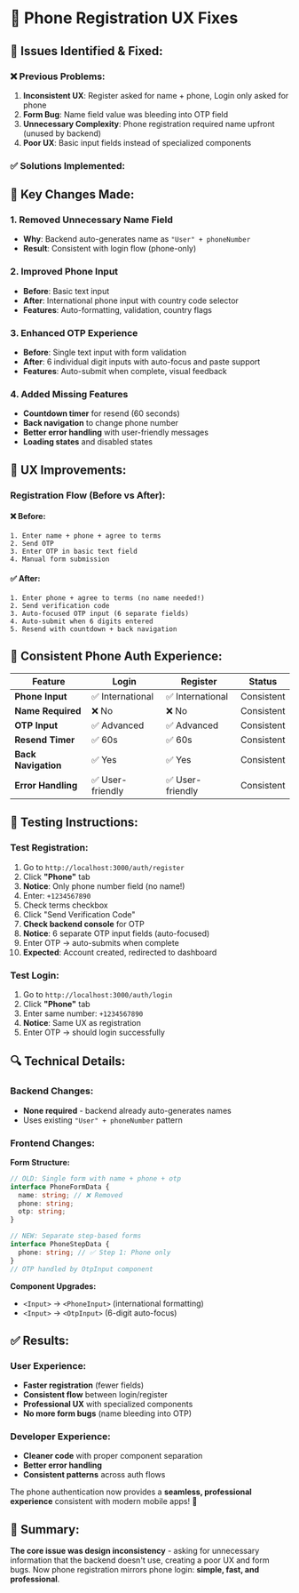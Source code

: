 # 📱 Phone Registration UX Fixes

## 🚨 **Issues Identified & Fixed:**

### ❌ **Previous Problems:**

1. **Inconsistent UX**: Register asked for name + phone, Login only asked for phone
2. **Form Bug**: Name field value was bleeding into OTP field
3. **Unnecessary Complexity**: Phone registration required name upfront (unused by backend)
4. **Poor UX**: Basic input fields instead of specialized components

### ✅ **Solutions Implemented:**

## 🔧 **Key Changes Made:**

### **1. Removed Unnecessary Name Field**

- **Why**: Backend auto-generates name as `"User" + phoneNumber`
- **Result**: Consistent with login flow (phone-only)

### **2. Improved Phone Input**

- **Before**: Basic text input
- **After**: International phone input with country code selector
- **Features**: Auto-formatting, validation, country flags

### **3. Enhanced OTP Experience**

- **Before**: Single text input with form validation
- **After**: 6 individual digit inputs with auto-focus and paste support
- **Features**: Auto-submit when complete, visual feedback

### **4. Added Missing Features**

- **Countdown timer** for resend (60 seconds)
- **Back navigation** to change phone number
- **Better error handling** with user-friendly messages
- **Loading states** and disabled states

## 🎯 **UX Improvements:**

### **Registration Flow (Before vs After):**

#### **❌ Before:**

```
1. Enter name + phone + agree to terms
2. Send OTP
3. Enter OTP in basic text field
4. Manual form submission
```

#### **✅ After:**

```
1. Enter phone + agree to terms (no name needed!)
2. Send verification code
3. Auto-focused OTP input (6 separate fields)
4. Auto-submit when 6 digits entered
5. Resend with countdown + back navigation
```

## 📱 **Consistent Phone Auth Experience:**

| Feature             | Login            | Register         | Status     |
| ------------------- | ---------------- | ---------------- | ---------- |
| **Phone Input**     | ✅ International | ✅ International | Consistent |
| **Name Required**   | ❌ No            | ❌ No            | Consistent |
| **OTP Input**       | ✅ Advanced      | ✅ Advanced      | Consistent |
| **Resend Timer**    | ✅ 60s           | ✅ 60s           | Consistent |
| **Back Navigation** | ✅ Yes           | ✅ Yes           | Consistent |
| **Error Handling**  | ✅ User-friendly | ✅ User-friendly | Consistent |

## 🧪 **Testing Instructions:**

### **Test Registration:**

1. Go to `http://localhost:3000/auth/register`
2. Click **"Phone"** tab
3. **Notice**: Only phone number field (no name!)
4. Enter: `+1234567890`
5. Check terms checkbox
6. Click "Send Verification Code"
7. **Check backend console** for OTP
8. **Notice**: 6 separate OTP input fields (auto-focused)
9. Enter OTP → auto-submits when complete
10. **Expected**: Account created, redirected to dashboard

### **Test Login:**

1. Go to `http://localhost:3000/auth/login`
2. Click **"Phone"** tab
3. Enter same number: `+1234567890`
4. **Notice**: Same UX as registration
5. Enter OTP → should login successfully

## 🔍 **Technical Details:**

### **Backend Changes:**

- **None required** - backend already auto-generates names
- Uses existing `"User" + phoneNumber` pattern

### **Frontend Changes:**

**Form Structure:**

```typescript
// OLD: Single form with name + phone + otp
interface PhoneFormData {
  name: string; // ❌ Removed
  phone: string;
  otp: string;
}

// NEW: Separate step-based forms
interface PhoneStepData {
  phone: string; // ✅ Step 1: Phone only
}
// OTP handled by OtpInput component
```

**Component Upgrades:**

- `<Input>` → `<PhoneInput>` (international formatting)
- `<Input>` → `<OtpInput>` (6-digit auto-focus)

## ✅ **Results:**

### **User Experience:**

- **Faster registration** (fewer fields)
- **Consistent flow** between login/register
- **Professional UX** with specialized components
- **No more form bugs** (name bleeding into OTP)

### **Developer Experience:**

- **Cleaner code** with proper component separation
- **Better error handling**
- **Consistent patterns** across auth flows

The phone authentication now provides a **seamless, professional experience** consistent with modern mobile apps! 🎉

## 🎯 **Summary:**

**The core issue was design inconsistency** - asking for unnecessary information that the backend doesn't use, creating a poor UX and form bugs. Now phone registration mirrors phone login: **simple, fast, and professional**.
